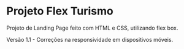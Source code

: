 # Projeto Flex Turismo

Projeto de Landing Page feito com HTML e CSS, utilizando flex box.



Versão 1.1 - Correções na responsividade em dispositivos móveis.


